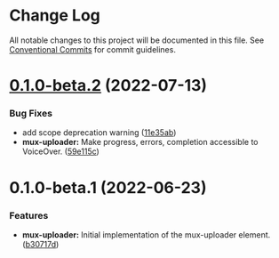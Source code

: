 # Change Log

All notable changes to this project will be documented in this file.
See [Conventional Commits](https://conventionalcommits.org) for commit guidelines.

# [0.1.0-beta.2](https://github.com/muxinc/elements/compare/@mux-elements/mux-uploader@0.1.0-beta.1...@mux-elements/mux-uploader@0.1.0-beta.2) (2022-07-13)

### Bug Fixes

- add scope deprecation warning ([11e35ab](https://github.com/muxinc/elements/commit/11e35ab26e5224d5e7bedcd72e1d4c7173d2ea89))
- **mux-uploader:** Make progress, errors, completion accessible to VoiceOver. ([59e115c](https://github.com/muxinc/elements/commit/59e115c8bd5fd79d920343b238817bfbbdfd2c55))

# 0.1.0-beta.1 (2022-06-23)

### Features

- **mux-uploader:** Initial implementation of the mux-uploader element. ([b30717d](https://github.com/muxinc/elements/commit/b30717d41c0b2cc9c564bec681bd7ca109b1ce27))
